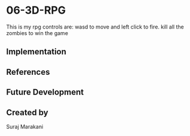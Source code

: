 # 06-3D-RPG
This is my rpg
controls are:
wasd to move and left click to fire.
kill all the zombies to win the game


## Implementation


## References

## Future Development

## Created by
Suraj Marakani
